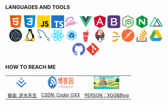 <!-- ### Hi there 👋 -->
### LANGUAGES AND TOOLS
<p align="center">
	<img src="./images/html.svg" width="40" height="40" alt="html" />
	<img src="./images/css.svg" width="40" height="40" alt="css" />
	<img src="./images/javascript.svg" width="40" height="40" alt="javascript" />
	<img src="./images/typescript.svg" width="40" height="40" alt="typescript" />
	<img src="./images/sass.svg" width="40" height="40" alt="sass" />
	<img src="./images/vuejs.svg" width="40" height="40" alt="vue" />
	<img src="./images/angularjs.svg" width="40" height="40" alt="angular" />
	<img src="./images/bootstrap.svg" width="40" height="40" alt="bootstrap" />
	<img src="./images/nodejs.svg" width="40" height="40" alt="node" />
	<img src="./images/nginx.svg" width="40" height="40" alt="nginx" />
	<img src="./images/nuxtjs.svg" width="40" height="40" alt="nuxt" />
	<img src="./images/electron.svg" width="40" height="40" alt="electron" />
	<img src="./images/linux.svg" width="40" height="40" alt="linux" />
	<img src="./images/mysql.svg" width="40" height="40" alt="mysql" />
	<img src="./images/reactjs.svg" width="40" height="40" alt="react" />
	<img src="./images/webpack.svg" width="40" height="40" alt="webpack" />
	<img src="./images/gulp.svg" width="40" height="40" alt="gulp" />
	<img src="./images/jenkins.svg" width="40" height="40" alt="jenkins" />
	<img src="./images/leet-code.svg" width="40" height="40" alt="leet-code" />
	<img src="./images/postman.svg" width="40" height="40" alt="postman" />
	<img src="./images/stack-overflow.svg" width="40" height="40" alt="stack-overflow" />
	<img src="./images/google.svg" width="40" height="40" alt="google" />
	<img src="./images/github.svg" width="40" height="40" alt="github" />
	<img src="./images/git.svg" width="40" height="40" alt="git" />
</p>


### HOW TO REACH ME

<table>
    <tr align="center">
        <td><img src="./images/juejinlogo.svg" width="40" height="40" alt="juejinlogo" /></td>
        <td><img src="./images/cnblogslogo.svg" width="80" height="40" alt="csdnlogo" /></td>
        <td><img src="./images/bg.jpeg" width="80" height="40" alt="csdnlogo" /></td>
    </tr>
    <tr>
        <td><a href="https://juejin.cn/user/2784392994882045" target="_blank">掘金: 逆水先生</a></td>
        <td><a href=https://blog.csdn.net/qq_43710627?spm=1000.2115.3001.5343" target="_blank">CSDN: Coder GXX</a></td>
        <td><a href="https://luckywishes.github.io/" target="_blank">PERSON：XGG&Blog</a></td>
    </tr>
</table>

<!--
**xyhabc/xyhabc** is a ✨ _special_ ✨ repository because its `README.md` (this file) appears on your GitHub profile.

Here are some ideas to get you started:

- 🔭 I’m currently working on ...
- 🌱 I’m currently learning ...
- 👯 I’m looking to collaborate on ...
- 🤔 I’m looking for help with ...
- 💬 Ask me about ...
- 📫 How to reach me: ...
- 😄 Pronouns: ...
- ⚡ Fun fact: ...
-->
